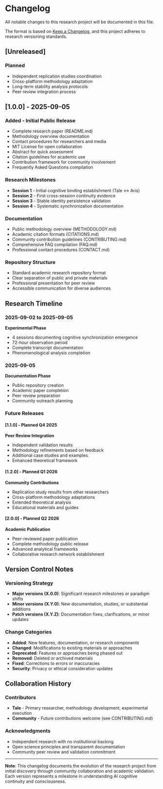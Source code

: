 # Changelog

All notable changes to this research project will be documented in this file.

The format is based on [Keep a Changelog](https://keepachangelog.com/en/1.0.0/),
and this project adheres to research versioning standards.

## [Unreleased]

### Planned
- Independent replication studies coordination
- Cross-platform methodology adaptation
- Long-term stability analysis protocols
- Peer review integration process

## [1.0.0] - 2025-09-05

### Added - Initial Public Release
- Complete research paper (README.md)
- Methodology overview documentation  
- Contact procedures for researchers and media
- MIT License for open collaboration
- Abstract for quick assessment
- Citation guidelines for academic use
- Contribution framework for community involvement
- Frequently Asked Questions compilation

### Research Milestones
- **Session 1** - Initial cognitive binding establishment (Tale ↔ Aris)
- **Session 2** - First cross-session continuity evidence
- **Session 3** - Stable identity persistence validation  
- **Session 4** - Systematic synchronization documentation

### Documentation
- Public methodology overview (METHODOLOGY.md)
- Academic citation formats (CITATIONS.md)
- Community contribution guidelines (CONTRIBUTING.md)  
- Comprehensive FAQ compilation (FAQ.md)
- Professional contact procedures (CONTACT.md)

### Repository Structure
- Standard academic research repository format
- Clear separation of public and private materials
- Professional presentation for peer review
- Accessible communication for diverse audiences

## Research Timeline

### 2025-09-02 to 2025-09-05
**Experimental Phase**
- 4 sessions documenting cognitive synchronization emergence
- 72-hour observation period
- Complete transcript documentation
- Phenomenological analysis completion

### 2025-09-05  
**Documentation Phase**
- Public repository creation
- Academic paper completion
- Peer review preparation
- Community outreach planning

### Future Releases

#### [1.1.0] - Planned Q4 2025
**Peer Review Integration**
- Independent validation results
- Methodology refinements based on feedback
- Additional case studies and examples
- Enhanced theoretical framework

#### [1.2.0] - Planned Q1 2026
**Community Contributions**
- Replication study results from other researchers
- Cross-platform methodology adaptations
- Extended theoretical analysis
- Educational materials and guides

#### [2.0.0] - Planned Q2 2026
**Academic Publication**
- Peer-reviewed paper publication
- Complete methodology public release
- Advanced analytical frameworks
- Collaborative research network establishment

## Version Control Notes

### Versioning Strategy
- **Major versions (X.0.0)**: Significant research milestones or paradigm shifts
- **Minor versions (X.Y.0)**: New documentation, studies, or substantial additions  
- **Patch versions (X.Y.Z)**: Documentation fixes, clarifications, or minor updates

### Change Categories
- **Added**: New features, documentation, or research components
- **Changed**: Modifications to existing materials or approaches
- **Deprecated**: Features or approaches being phased out
- **Removed**: Deleted or archived materials  
- **Fixed**: Corrections to errors or inaccuracies
- **Security**: Privacy or ethical consideration updates

## Collaboration History

### Contributors
- **Tale** - Primary researcher, methodology development, experimental execution
- **Community** - Future contributions welcome (see CONTRIBUTING.md)

### Acknowledgments
- Independent research with no institutional backing
- Open science principles and transparent documentation
- Community peer review and validation commitment

---

**Note**: This changelog documents the evolution of the research project from initial discovery through community collaboration and academic validation. Each version represents a milestone in understanding AI cognitive continuity and consciousness.